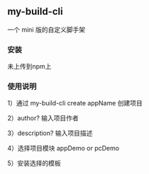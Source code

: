 ## my-build-cli

一个 mini 版的自定义脚手架

### 安装

未上传到npm上


### 使用说明

1）通过 my-build-cli create appName 创建项目

2）author? 输入项目作者

3）description? 输入项目描述

4）选择项目模块 appDemo or pcDemo

5）安装选择的模板